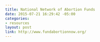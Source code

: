 ```yaml
---
title: National Network of Abortion Funds
date: 2015-07-21 16:29:42 -05:00
categories:
- resources
layout: post
link: http://www.fundabortionnow.org/
---
```


